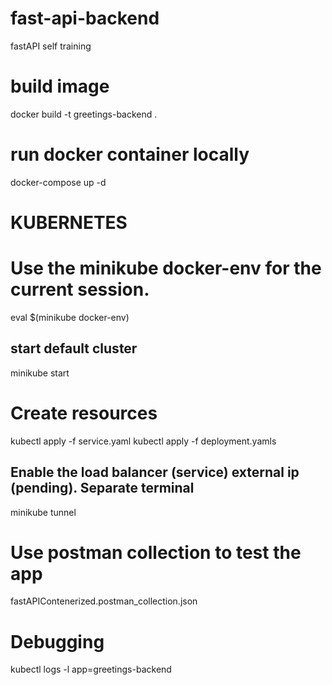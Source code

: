 # fast-api-backend
fastAPI self training

# build image
docker build -t greetings-backend .

# run docker container locally
docker-compose up -d

# KUBERNETES

# Use the minikube docker-env for the current session.
eval $(minikube docker-env)

## start default cluster
minikube start

# Create resources
kubectl apply -f service.yaml
kubectl apply -f deployment.yamls

## Enable the load balancer (service) external ip (pending). Separate terminal

minikube tunnel

# Use postman collection to test the app
fastAPIContenerized.postman_collection.json

# Debugging

kubectl logs -l app=greetings-backend

